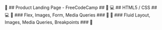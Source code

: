 📄 ## Product Landing Page - FreeCodeCamp ## 📄
💻 ## HTML5 / CSS ## 💻 
📝 ### Flex, Images, Form, Media Queries ### 📝 
📝 ### Fluid Layout, Images, Media Queries, Breakpoints ### 📝
